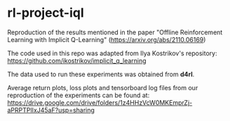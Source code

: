 # rl-project-iql
Reproduction of the results mentioned in the paper "Offline Reinforcement Learning with Implicit Q-Learning" (https://arxiv.org/abs/2110.06169)

The code used in this repo was adapted from Ilya Kostrikov's repository: https://github.com/ikostrikov/implicit_q_learning

The data used to run these experiments was obtained from **d4rl**.

Average return plots, loss plots and tensorboard log files from our reproduction of the experiments can be found at: https://drive.google.com/drive/folders/1z4HHzVcW0MKEmprZj-aPRPTPlIxJ45aF?usp=sharing
